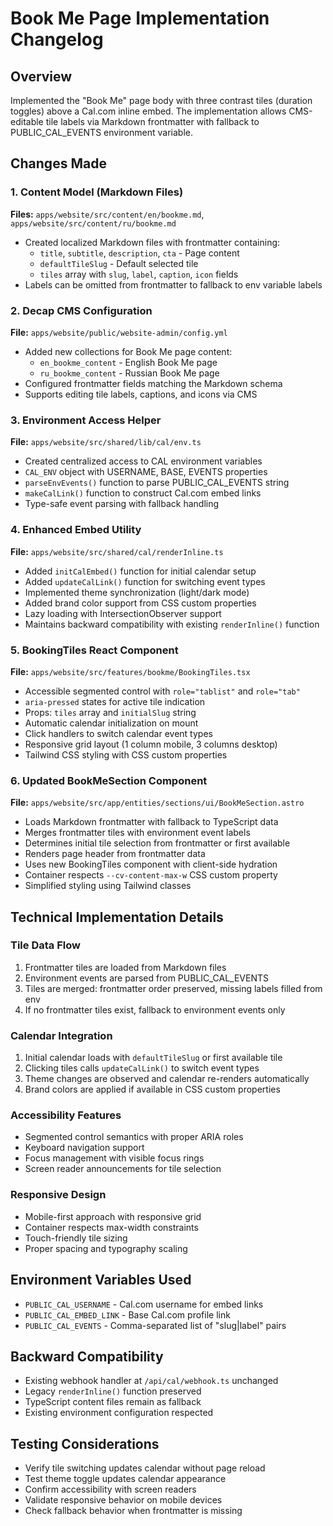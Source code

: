 # Book Me Page Implementation Changelog

## Overview
Implemented the "Book Me" page body with three contrast tiles (duration toggles) above a Cal.com inline embed. The implementation allows CMS-editable tile labels via Markdown frontmatter with fallback to PUBLIC_CAL_EVENTS environment variable.

## Changes Made

### 1. Content Model (Markdown Files)
**Files:** `apps/website/src/content/en/bookme.md`, `apps/website/src/content/ru/bookme.md`

- Created localized Markdown files with frontmatter containing:
  - `title`, `subtitle`, `description`, `cta` - Page content
  - `defaultTileSlug` - Default selected tile
  - `tiles` array with `slug`, `label`, `caption`, `icon` fields
- Labels can be omitted from frontmatter to fallback to env variable labels

### 2. Decap CMS Configuration
**File:** `apps/website/public/website-admin/config.yml`

- Added new collections for Book Me page content:
  - `en_bookme_content` - English Book Me page
  - `ru_bookme_content` - Russian Book Me page
- Configured frontmatter fields matching the Markdown schema
- Supports editing tile labels, captions, and icons via CMS

### 3. Environment Access Helper
**File:** `apps/website/src/shared/lib/cal/env.ts`

- Created centralized access to CAL environment variables
- `CAL_ENV` object with USERNAME, BASE, EVENTS properties
- `parseEnvEvents()` function to parse PUBLIC_CAL_EVENTS string
- `makeCalLink()` function to construct Cal.com embed links
- Type-safe event parsing with fallback handling

### 4. Enhanced Embed Utility
**File:** `apps/website/src/shared/cal/renderInline.ts`

- Added `initCalEmbed()` function for initial calendar setup
- Added `updateCalLink()` function for switching event types
- Implemented theme synchronization (light/dark mode)
- Added brand color support from CSS custom properties
- Lazy loading with IntersectionObserver support
- Maintains backward compatibility with existing `renderInline()` function

### 5. BookingTiles React Component
**File:** `apps/website/src/features/bookme/BookingTiles.tsx`

- Accessible segmented control with `role="tablist"` and `role="tab"`
- `aria-pressed` states for active tile indication
- Props: `tiles` array and `initialSlug` string
- Automatic calendar initialization on mount
- Click handlers to switch calendar event types
- Responsive grid layout (1 column mobile, 3 columns desktop)
- Tailwind CSS styling with CSS custom properties

### 6. Updated BookMeSection Component
**File:** `apps/website/src/app/entities/sections/ui/BookMeSection.astro`

- Loads Markdown frontmatter with fallback to TypeScript data
- Merges frontmatter tiles with environment event labels
- Determines initial tile selection from frontmatter or first available
- Renders page header from frontmatter data
- Uses new BookingTiles component with client-side hydration
- Container respects `--cv-content-max-w` CSS custom property
- Simplified styling using Tailwind classes

## Technical Implementation Details

### Tile Data Flow
1. Frontmatter tiles are loaded from Markdown files
2. Environment events are parsed from PUBLIC_CAL_EVENTS
3. Tiles are merged: frontmatter order preserved, missing labels filled from env
4. If no frontmatter tiles exist, fallback to environment events only

### Calendar Integration
1. Initial calendar loads with `defaultTileSlug` or first available tile
2. Clicking tiles calls `updateCalLink()` to switch event types
3. Theme changes are observed and calendar re-renders automatically
4. Brand colors are applied if available in CSS custom properties

### Accessibility Features
- Segmented control semantics with proper ARIA roles
- Keyboard navigation support
- Focus management with visible focus rings
- Screen reader announcements for tile selection

### Responsive Design
- Mobile-first approach with responsive grid
- Container respects max-width constraints
- Touch-friendly tile sizing
- Proper spacing and typography scaling

## Environment Variables Used
- `PUBLIC_CAL_USERNAME` - Cal.com username for embed links
- `PUBLIC_CAL_EMBED_LINK` - Base Cal.com profile link
- `PUBLIC_CAL_EVENTS` - Comma-separated list of "slug|label" pairs

## Backward Compatibility
- Existing webhook handler at `/api/cal/webhook.ts` unchanged
- Legacy `renderInline()` function preserved
- TypeScript content files remain as fallback
- Existing environment configuration respected

## Testing Considerations
- Verify tile switching updates calendar without page reload
- Test theme toggle updates calendar appearance
- Confirm accessibility with screen readers
- Validate responsive behavior on mobile devices
- Check fallback behavior when frontmatter is missing

